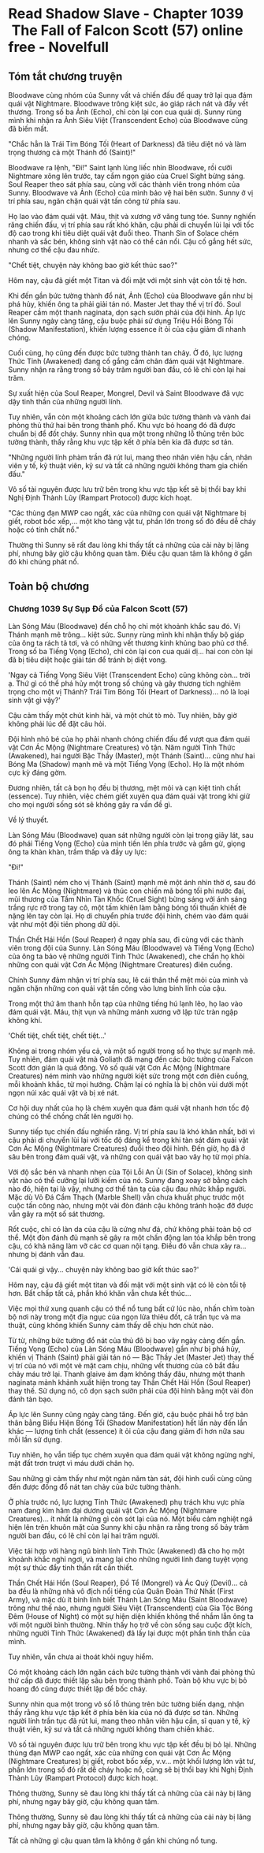 # Read Shadow Slave - Chapter 1039  The Fall of Falcon Scott (57) online free - Novelfull

## Tóm tắt chương truyện

Bloodwave cùng nhóm của Sunny vất vả chiến đấu để quay trở lại qua đám quái vật Nightmare. Bloodwave trông kiệt sức, áo giáp rách nát và đầy vết thương. Trong số ba Ảnh (Echo), chỉ còn lại con cua quái dị. Sunny rùng mình khi nhận ra Ảnh Siêu Việt (Transcendent Echo) của Bloodwave cũng đã biến mất.

"Chắc hẳn là Trái Tim Bóng Tối (Heart of Darkness) đã tiêu diệt nó và làm trọng thương cả một Thánh đồ (Saint)!"

Bloodwave ra lệnh, "Đi!" Saint lạnh lùng liếc nhìn Bloodwave, rồi cưỡi Nightmare xông lên trước, tay cầm ngọn giáo của Cruel Sight bừng sáng. Soul Reaper theo sát phía sau, cùng với các thành viên trong nhóm của Sunny. Bloodwave và Ảnh (Echo) của mình bảo vệ hai bên sườn. Sunny ở vị trí phía sau, ngăn chặn quái vật tấn công từ phía sau.

Họ lao vào đám quái vật. Máu, thịt và xương vỡ văng tung tóe. Sunny nghiến răng chiến đấu, vị trí phía sau rất khó khăn, cậu phải di chuyển lùi lại với tốc độ cao trong khi tiêu diệt quái vật đuổi theo. Thanh Sin of Solace chém nhanh và sắc bén, không sinh vật nào có thể cản nổi. Cậu cố gắng hết sức, nhưng cơ thể cậu đau nhức.

"Chết tiệt, chuyện này không bao giờ kết thúc sao?"

Hôm nay, cậu đã giết một Titan và đối mặt với một sinh vật còn tồi tệ hơn.

Khi đến gần bức tường thành đổ nát, Ảnh (Echo) của Bloodwave gần như bị phá hủy, khiến ông ta phải giải tán nó. Master Jet thay thế vị trí đó. Soul Reaper cầm một thanh naginata, dọn sạch sườn phải của đội hình. Áp lực lên Sunny ngày càng tăng, cậu buộc phải sử dụng Triệu Hồi Bóng Tối (Shadow Manifestation), khiến lượng essence ít ỏi của cậu giảm đi nhanh chóng.

Cuối cùng, họ cũng đến được bức tường thành tan chảy. Ở đó, lực lượng Thức Tỉnh (Awakened) đang cố gắng cầm chân đám quái vật Nightmare. Sunny nhận ra rằng trong số bảy trăm người ban đầu, có lẽ chỉ còn lại hai trăm.

Sự xuất hiện của Soul Reaper, Mongrel, Devil và Saint Bloodwave đã vực dậy tinh thần của những người lính.

Tuy nhiên, vẫn còn một khoảng cách lớn giữa bức tường thành và vành đai phòng thủ thứ hai bên trong thành phố. Khu vực bỏ hoang đó đã được chuẩn bị để đốt cháy. Sunny nhìn qua một trong những lỗ thủng trên bức tường thành, thấy rằng khu vực tập kết ở phía bên kia đã được sơ tán.

"Những người lính phàm trần đã rút lui, mang theo nhân viên hậu cần, nhân viên y tế, kỹ thuật viên, kỹ sư và tất cả những người không tham gia chiến đấu."

Vô số tài nguyên được lưu trữ bên trong khu vực tập kết sẽ bị thổi bay khi Nghị Định Thành Lũy (Rampart Protocol) được kích hoạt.

"Các thùng đạn MWP cao ngất, xác của những con quái vật Nightmare bị giết, robot bốc xếp,... một kho tàng vật tư, phần lớn trong số đó đều dễ cháy hoặc có tính chất nổ."

Thường thì Sunny sẽ rất đau lòng khi thấy tất cả những của cải này bị lãng phí, nhưng bây giờ cậu không quan tâm. Điều cậu quan tâm là không ở gần đó khi chúng phát nổ.

## Toàn bộ chương

### Chương 1039 Sự Sụp Đổ của Falcon Scott (57)

Làn Sóng Máu (Bloodwave) đến chỗ họ chỉ một khoảnh khắc sau đó. Vị Thánh mạnh mẽ trông... kiệt sức. Sunny rùng mình khi nhận thấy bộ giáp của ông ta rách tả tơi, và có những vết thương kinh khủng bao phủ cơ thể. Trong số ba Tiếng Vọng (Echo), chỉ còn lại con cua quái dị... hai con còn lại đã bị tiêu diệt hoặc giải tán để tránh bị diệt vong.

'Ngay cả Tiếng Vọng Siêu Việt (Transcendent Echo) cũng không còn... trời ạ. Thứ gì có thể phá hủy một trong số chúng và gây thương tích nghiêm trọng cho một vị Thánh? Trái Tim Bóng Tối (Heart of Darkness)... nó là loại sinh vật gì vậy?'

Cậu cảm thấy một chút kinh hãi, và một chút tò mò. Tuy nhiên, bây giờ không phải lúc để đặt câu hỏi.

Đội hình nhỏ bé của họ phải nhanh chóng chiến đấu để vượt qua đám quái vật Cơn Ác Mộng (Nightmare Creatures) vô tận. Năm người Tỉnh Thức (Awakened), hai người Bậc Thầy (Master), một Thánh (Saint)... cũng như hai Bóng Ma (Shadow) mạnh mẽ và một Tiếng Vọng (Echo). Họ là một nhóm cực kỳ đáng gờm.

Đương nhiên, tất cả bọn họ đều bị thương, mệt mỏi và cạn kiệt tinh chất (essence). Tuy nhiên, việc chém giết xuyên qua đám quái vật trong khi giữ cho mọi người sống sót sẽ không gây ra vấn đề gì.

Về lý thuyết.

Làn Sóng Máu (Bloodwave) quan sát những người còn lại trong giây lát, sau đó phái Tiếng Vọng (Echo) của mình tiến lên phía trước và gầm gừ, giọng ông ta khàn khàn, trầm thấp và đầy uy lực:

"Đi!"

Thánh (Saint) ném cho vị Thánh (Saint) mạnh mẽ một ánh nhìn thờ ơ, sau đó leo lên Ác Mộng (Nightmare) và thúc con chiến mã bóng tối phi nước đại, mũi thương của Tầm Nhìn Tàn Khốc (Cruel Sight) bừng sáng với ánh sáng trắng rực rỡ trong tay cô, một tấm khiên làm bằng bóng tối thuần khiết đè nặng lên tay còn lại. Họ di chuyển phía trước đội hình, chém vào đám quái vật như một đội tiên phong dữ dội.

Thần Chết Hái Hồn (Soul Reaper) ở ngay phía sau, đi cùng với các thành viên trong đội của Sunny. Làn Sóng Máu (Bloodwave) và Tiếng Vọng (Echo) của ông ta bảo vệ những người Tỉnh Thức (Awakened), che chắn họ khỏi những con quái vật Cơn Ác Mộng (Nightmare Creatures) điên cuồng.

Chính Sunny đảm nhận vị trí phía sau, lê cái thân thể mệt mỏi của mình và ngăn chặn những con quái vật tấn công vào lưng binh lính của cậu.

Trong một thứ âm thanh hỗn tạp của những tiếng hú lạnh lẽo, họ lao vào đám quái vật. Máu, thịt vụn và những mảnh xương vỡ lập tức tràn ngập không khí.

'Chết tiệt, chết tiệt, chết tiệt...'

Không ai trong nhóm yếu cả, và một số người trong số họ thực sự mạnh mẽ. Tuy nhiên, đám quái vật mà Goliath đã mang đến các bức tường của Falcon Scott đơn giản là quá đông. Vô số quái vật Cơn Ác Mộng (Nightmare Creatures) ném mình vào những người kiệt sức trong một cơn điên cuồng, mỗi khoảnh khắc, từ mọi hướng. Chậm lại có nghĩa là bị chôn vùi dưới một ngọn núi xác quái vật và bị xé nát.

Cơ hội duy nhất của họ là chém xuyên qua đám quái vật nhanh hơn tốc độ chúng có thể chồng chất lên người họ.

Sunny tiếp tục chiến đấu nghiến răng. Vị trí phía sau là khó khăn nhất, bởi vì cậu phải di chuyển lùi lại với tốc độ đáng kể trong khi tàn sát đám quái vật Cơn Ác Mộng (Nightmare Creatures) đuổi theo đội hình. Đến giờ, họ đã ở sâu bên trong đám quái vật, và những con quái vật bao vây họ từ mọi phía.

Với độ sắc bén và nhanh nhẹn của Tội Lỗi An Ủi (Sin of Solace), không sinh vật nào có thể cưỡng lại lưỡi kiếm của nó. Sunny đang xoay sở bằng cách nào đó, hiện tại là vậy, nhưng cơ thể tàn tạ của cậu đau nhức khắp người. Mặc dù Vỏ Đá Cẩm Thạch (Marble Shell) vẫn chưa khuất phục trước một cuộc tấn công nào, nhưng một vài đòn đánh cậu không tránh hoặc đỡ được vẫn gây ra một số sát thương.

Rốt cuộc, chỉ có làn da của cậu là cứng như đá, chứ không phải toàn bộ cơ thể. Một đòn đánh đủ mạnh sẽ gây ra một chấn động lan tỏa khắp bên trong cậu, có khả năng làm vỡ các cơ quan nội tạng. Điều đó vẫn chưa xảy ra... nhưng bị đánh vẫn đau.

'Cái quái gì vậy... chuyện này không bao giờ kết thúc sao?'

Hôm nay, cậu đã giết một titan và đối mặt với một sinh vật có lẽ còn tồi tệ hơn. Bất chấp tất cả, phần khó khăn vẫn chưa kết thúc...

Việc mọi thứ xung quanh cậu có thể nổ tung bất cứ lúc nào, nhấn chìm toàn bộ nơi này trong một địa ngục của ngọn lửa thiêu đốt, cả trần tục và ma thuật, cũng không khiến Sunny cảm thấy dễ chịu hơn chút nào.

Từ từ, những bức tường đổ nát của thủ đô bị bao vây ngày càng đến gần. Tiếng Vọng (Echo) của Làn Sóng Máu (Bloodwave) gần như bị phá hủy, khiến vị Thánh (Saint) phải giải tán nó — Bậc Thầy Jet (Master Jet) thay thế vị trí của nó với một vẻ mặt cam chịu, những vết thương của cô bắt đầu chảy máu trở lại. Thanh glaive ảm đạm không thấy đâu, nhưng một thanh naginata mảnh khảnh xuất hiện trong tay Thần Chết Hái Hồn (Soul Reaper) thay thế. Sử dụng nó, cô dọn sạch sườn phải của đội hình bằng một vài đòn đánh tàn bạo.

Áp lực lên Sunny cũng ngày càng tăng. Đến giờ, cậu buộc phải hỗ trợ bản thân bằng Biểu Hiện Bóng Tối (Shadow Manifestation) hết lần này đến lần khác — lượng tinh chất (essence) ít ỏi của cậu đang giảm đi hơn nữa sau mỗi lần sử dụng.

Tuy nhiên, họ vẫn tiếp tục chém xuyên qua đám quái vật không ngừng nghỉ, mặt đất trơn trượt vì máu dưới chân họ.

Sau những gì cảm thấy như một ngàn năm tàn sát, đội hình cuối cùng cũng đến được đống đổ nát tan chảy của bức tường thành.

Ở phía trước nó, lực lượng Tỉnh Thức (Awakened) phụ trách khu vực phía nam đang kìm hãm đại dương quái vật Cơn Ác Mộng (Nightmare Creatures)... ít nhất là những gì còn sót lại của nó. Một biểu cảm nghiệt ngã hiện lên trên khuôn mặt của Sunny khi cậu nhận ra rằng trong số bảy trăm người ban đầu, có lẽ chỉ còn lại hai trăm người.

Việc tái hợp với hàng ngũ binh lính Tỉnh Thức (Awakened) đã cho họ một khoảnh khắc nghỉ ngơi, và mang lại cho những người lính đang tuyệt vọng một sự thúc đẩy tinh thần rất cần thiết.

Thần Chết Hái Hồn (Soul Reaper), Đồ Tể (Mongrel) và Ác Quỷ (Devil)... cả ba đều là những nhà vô địch nổi tiếng của Quân Đoàn Thứ Nhất (First Army), và mặc dù ít binh lính biết Thánh Làn Sóng Máu (Saint Bloodwave) trông như thế nào, nhưng người Siêu Việt (Transcendent) của Gia Tộc Bóng Đêm (House of Night) có một sự hiện diện khiến không thể nhầm lẫn ông ta với một người bình thường. Nhìn thấy họ trở về còn sống sau cuộc đột kích, những người Tỉnh Thức (Awakened) đã lấy lại được một phần tinh thần của mình.

Tuy nhiên, vẫn chưa ai thoát khỏi nguy hiểm.

Có một khoảng cách lớn ngăn cách bức tường thành với vành đai phòng thủ thứ cấp đã được thiết lập sâu bên trong thành phố. Toàn bộ khu vực bị bỏ hoang đó cũng được thiết lập để bốc cháy.

Sunny nhìn qua một trong vô số lỗ thủng trên bức tường biến dạng, nhận thấy rằng khu vực tập kết ở phía bên kia của nó đã được sơ tán. Những người lính trần tục đã rút lui, mang theo nhân viên hậu cần, sĩ quan y tế, kỹ thuật viên, kỹ sư và tất cả những người không tham chiến khác.

Vô số tài nguyên được lưu trữ bên trong khu vực tập kết đều bị bỏ lại. Những thùng đạn MWP cao ngất, xác của những con quái vật Cơn Ác Mộng (Nightmare Creatures) bị giết, robot bốc xếp, v.v... một khối lượng lớn vật tư, phần lớn trong số đó rất dễ cháy hoặc nổ, cũng sẽ bị thổi bay khi Nghị Định Thành Lũy (Rampart Protocol) được kích hoạt.

Thông thường, Sunny sẽ đau lòng khi thấy tất cả những của cải này bị lãng phí, nhưng ngay bây giờ, cậu không quan tâm.

Thông thường, Sunny sẽ đau lòng khi thấy tất cả những của cải này bị lãng phí, nhưng ngay bây giờ, cậu không quan tâm.

Tất cả những gì cậu quan tâm là không ở gần khi chúng nổ tung.